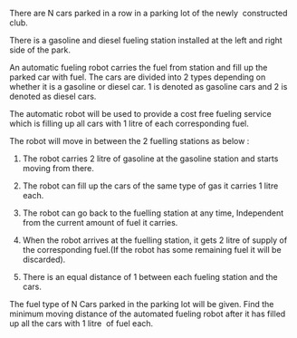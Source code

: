 There are N cars parked in a row in a parking lot of the newly  constructed club.

There is a gasoline and diesel fueling station installed at the left and right side of the park.

An automatic fueling robot  carries the fuel from station and fill up the parked car with fuel. The cars are divided into 2 types depending on whether it is a gasoline or diesel car.
1 is denoted as gasoline cars and 2 is denoted as diesel cars.

The automatic robot will be used to provide a cost free fueling service which is filling up all cars with 1 litre of each corresponding fuel.

The robot will move in between the 2 fuelling stations as below :

1) The robot carries 2 litre of gasoline at the gasoline station and starts moving from there.

2) The robot can fill up the cars of the same type of gas it carries 1 litre each.

3) The robot can go back to the fuelling station at any time, Independent from the current amount of fuel it carries.

4) When the robot arrives at the fuelling station, it gets 2 litre of supply of the corresponding fuel.(If the robot has some remaining fuel it will be discarded).

5) There is an equal distance of 1 between each fueling station and the cars.

The fuel type of N Cars parked in the parking lot will be given.
Find the minimum moving distance of the automated fueling robot after it has filled up all the cars with 1 litre  of fuel each.
